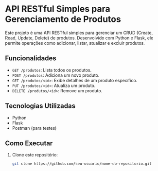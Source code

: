 # API RESTful Simples para Gerenciamento de Produtos

Este projeto é uma API RESTful simples para gerenciar um CRUD (Create, Read, Update, Delete) de produtos. Desenvolvido com Python e Flask, ele permite operações como adicionar, listar, atualizar e excluir produtos.

## Funcionalidades
- `GET /produtos`: Lista todos os produtos.
- `POST /produtos`: Adiciona um novo produto.
- `GET /produtos/<id>`: Exibe detalhes de um produto específico.
- `PUT /produtos/<id>`: Atualiza um produto.
- `DELETE /produtos/<id>`: Remove um produto.

## Tecnologias Utilizadas
- Python
- Flask
- Postman (para testes)

## Como Executar
1. Clone este repositório:
   ```bash
   git clone https://github.com/seu-usuario/nome-do-repositorio.git
